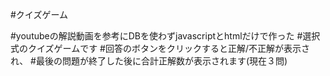 #クイズゲーム

#youtubeの解説動画を参考にDBを使わずjavascriptとhtmlだけで作った
#選択式のクイズゲームです
#回答のボタンをクリックすると正解/不正解が表示され、
#最後の問題が終了した後に合計正解数が表示されます(現在３問)
